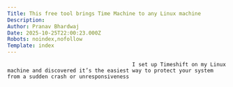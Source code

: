 ```yaml
---
Title: This free tool brings Time Machine to any Linux machine
Description: 
Author: Pranav Bhardwaj
Date: 2025-10-25T22:00:23.000Z
Robots: noindex,nofollow
Template: index
---
```


                                            I set up Timeshift on my Linux machine and discovered it’s the easiest way to protect your system from a sudden crash or unresponsiveness
                                        
